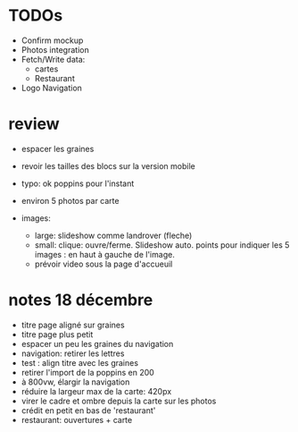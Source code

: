 # TODOs

- Confirm mockup
- Photos integration
- Fetch/Write data:
  - cartes
  - Restaurant
- Logo Navigation

# review

- espacer les graines
- revoir les tailles des blocs sur la version mobile
- typo: ok poppins pour l'instant

- environ 5 photos par carte
- images:
  - large: slideshow comme landrover (fleche)
  - small: clique: ouvre/ferme. Slideshow auto. points pour indiquer les 5 images : en haut à gauche de l'image.
  - prévoir video sous la page d'accueuil

# notes 18 décembre
- titre page aligné sur graines
- titre page plus petit
- espacer un peu les graines du navigation
- navigation: retirer les lettres
- test : align titre avec les graines
- retirer l'import de la poppins en 200
- à 800vw, élargir la navigation
- réduire la largeur max de la carte: 420px
- virer le cadre et ombre depuis la carte sur les photos
- crédit en petit en bas de 'restaurant'
- restaurant: ouvertures + carte